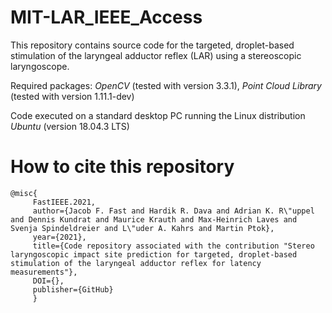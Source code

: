 # MIT-LAR_IEEE_Access
This repository contains source code for the targeted, droplet-based stimulation of the laryngeal adductor reflex (LAR) using a stereoscopic laryngoscope.

Required packages: *OpenCV* (tested with version 3.3.1), *Point Cloud Library* (tested with version 1.11.1-dev)

Code executed on a standard desktop PC running the Linux distribution *Ubuntu* (version 18.04.3 LTS)

# How to cite this repository

```
@misc{
     FastIEEE.2021, 
     author={Jacob F. Fast and Hardik R. Dava and Adrian K. R\"uppel and Dennis Kundrat and Maurice Krauth and Max-Heinrich Laves and Svenja Spindeldreier and L\"uder A. Kahrs and Martin Ptok}, 
     year={2021},
     title={Code repository associated with the contribution "Stereo laryngoscopic impact site prediction for targeted, droplet-based stimulation of the laryngeal adductor reflex for latency measurements"}, 
     DOI={},
     publisher={GitHub}
     }
```
